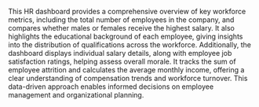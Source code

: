 This HR dashboard provides a comprehensive overview of key workforce metrics, including the total number of employees in the company, and compares whether males or females receive the highest salary. It also highlights the educational background of each employee, giving insights into the distribution of qualifications across the workforce. Additionally, the dashboard displays individual salary details, along with employee job satisfaction ratings, helping assess overall morale. It tracks the sum of employee attrition and calculates the average monthly income, offering a clear understanding of compensation trends and workforce turnover. This data-driven approach enables informed decisions on employee management and organizational planning.

